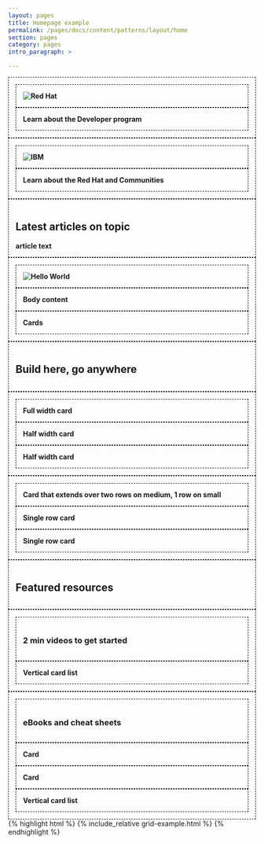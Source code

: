 ```yaml
---
layout: pages
title: Homepage example
permalink: /pages/docs/content/patterns/layout/home
section: pages
category: pages
intro_paragraph: >

---
```


<style>
  .rhddx-homepage-example .pf-l-grid > * {
    border: 1px dashed #000;
    font-weight: 700;
    padding: 1em;
  }
</style>

<div class="rhddx-homepage-example">
  <div class="pf-l-grid">
    <div class="pf-l-grid__item pf-m-12-col pf-m-6-col-on-md">
      <div class="pf-l-grid">
        <div class="pf-l-grid__item pf-m-12-col pf-u-mx-auto pf-u-my-0">
          <img src="https://via.placeholder.com/350x200.png?text=Red+Hat" alt="Red Hat">
        </div>
        <div class="pf-l-grid__item pf-m-12-col pf-u-text-align-center">
          Learn about the Developer program
        </div>
      </div>
    </div>
    <div class="pf-l-grid__item pf-m-12-col pf-m-6-col-on-md">
      <div class="pf-l-grid">
        <div class="pf-l-grid__item pf-m-12-col pf-u-mx-auto pf-u-my-0">
          <img src="https://via.placeholder.com/350x200.png?text=IBM" alt="IBM">
        </div>
        <div class="pf-l-grid__item pf-m-12-col pf-u-text-align-center">
          Learn about the Red Hat and Communities
        </div>
      </div>
    </div>
    <div class="pf-l-grid__item pf-m-12-col pf-m-3-col-on-md pf-m-3-row-on-md">
      <h2>Latest articles on topic</h2>
      article text
    </div>
    <div class="pf-l-grid__item pf-m-12-col pf-m-9-col-on-md">
      <div class="pf-l-grid">
        <div class="pf-l-grid__item">
          <img src="https://via.placeholder.com/350x200?text=Hello+world" alt="Hello World">
        </div>
        <div class="pf-l-grid__item">
          Body content
        </div>
        <div class="pf-l-grid__item">
          Cards
        </div>
      </div>
    </div>
    <div class="pf-l-grid__item pf-m-12-col">
      <h2>Build here, go anywhere</h2>
    </div>
    <div class="pf-l-grid__item pf-m-12-col pf-m-6-col-on-md">
      <div class="pf-l-grid">
        <div class="pf-l-grid__item pf-m-12-col">
          Full width card
        </div>
        <div class="pf-l-grid__item pf-m-6-col">
          Half width card
        </div>
        <div class="pf-l-grid__item pf-m-6-col">
          Half width card
        </div>
      </div>
    </div>
    <div class="pf-l-grid__item pf-m-12-col pf-m-6-col-on-md">
      <div class="pf-l-grid">
        <div class="pf-l-grid__item pf-m-12-col pf-m-6-col-on-md pf-m-2-row-on-md">
          Card that extends over two rows on medium, 1 row on small
        </div>
        <div class="pf-l-grid__item pf-m-12-col pf-m-6-col-on-md">
          Single row card
        </div>
        <div class="pf-l-grid__item pf-m-12-col pf-m-6-col-on-md">
          Single row card
        </div>
      </div>
    </div>
    <div class="pf-l-grid__item pf-m-12-col">
      <h2>Featured resources</h2>
    </div>
    <div class="pf-l-grid__item pf-m-12-col pf-m-3-col-on-md pf-m-2-row-on-md">
      <div class="pf-l-grid">
        <div class="pf-l-grid__item pf-m-12-col">
          <h3>2 min videos to get started</h3>
        </div>
      </div>
      <div class="pf-l-grid">
        <div class="pf-l-grid__item">
          Vertical card list
        </div>
      </div>
    </div>
    <div class="pf-l-grid__item pf-m-12-col pf-m-9-col-on-md">
      <div class="pf-l-grid">
        <div class="pf-l-grid__item pf-m-12-col">
          <h3>eBooks and cheat sheets</h3>
        </div>
      </div>
      <div class="pf-l-grid">
        <div class="pf-l-grid__item pf-m-12-col pf-m-4-col-on-md">
          Card
        </div>
        <div class="pf-l-grid__item pf-m-12-col pf-m-4-col-on-md">
          Card
        </div>
        <div class="pf-l-grid__item pf-m-12-col pf-m-4-col-on-md">
          Vertical card list
        </div>
      </div>
    </div>
  </div>
</div>
{% highlight html %}
  {% include_relative grid-example.html %}
{% endhighlight %}
